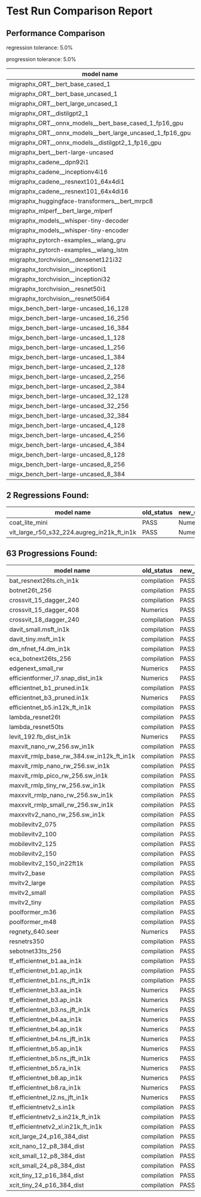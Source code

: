 # Test Run Comparison Report

## Performance Comparison

regression tolerance: 5.0%

progression tolerance: 5.0%

|model name|exit_status|analysis|old_time_ms|new_time_ms|change_ms|percent_change|
|---|---|---|---|---|---|---|
|migraphx_ORT__bert_base_cased_1|PASS|progression|286.6985|253.3962|-33.3023|-11.62%|
|migraphx_ORT__bert_base_uncased_1|PASS|within tol|120.635|121.0841|0.4492|0.37%|
|migraphx_ORT__bert_large_uncased_1|PASS|within tol|501.2147|500.9224|-0.2923|-0.06%|
|migraphx_ORT__distilgpt2_1|PASS|within tol|53.343|54.0602|0.7172|1.34%|
|migraphx_ORT__onnx_models__bert_base_cased_1_fp16_gpu|Numerics|within tol|63.2358|63.1694|-0.0663|-0.1%|
|migraphx_ORT__onnx_models__bert_large_uncased_1_fp16_gpu|Numerics|within tol|295.9212|297.3556|1.4343|0.48%|
|migraphx_ORT__onnx_models__distilgpt2_1_fp16_gpu|Numerics|regression|32.0776|46.6328|14.5552|45.37%|
|migraphx_bert__bert-large-uncased|PASS|progression|66.7325|40.8976|-25.8349|-38.71%|
|migraphx_cadene__dpn92i1|Numerics|within tol|42.4586|42.4584|-0.0003|-0.0%|
|migraphx_cadene__inceptionv4i16|PASS|within tol|149.3747|150.0442|0.6695|0.45%|
|migraphx_cadene__resnext101_64x4di1|Numerics|within tol|114.3798|116.2541|1.8744|1.64%|
|migraphx_cadene__resnext101_64x4di16|Numerics|within tol|370.0614|370.6191|0.5577|0.15%|
|migraphx_huggingface-transformers__bert_mrpc8|PASS|within tol|7.3855|7.389|0.0035|0.05%|
|migraphx_mlperf__bert_large_mlperf|Numerics|within tol|25.21|25.1238|-0.0861|-0.34%|
|migraphx_models__whisper-tiny-decoder|PASS|within tol|35.43|34.5883|-0.8417|-2.38%|
|migraphx_models__whisper-tiny-encoder|Numerics|within tol|143.5233|148.2722|4.7488|3.31%|
|migraphx_pytorch-examples__wlang_gru|PASS|regression|15.1853|16.455|1.2696|8.36%|
|migraphx_pytorch-examples__wlang_lstm|PASS|progression|7.4613|5.5156|-1.9457|-26.08%|
|migraphx_torchvision__densenet121i32|Numerics|within tol|76.3776|77.0232|0.6456|0.85%|
|migraphx_torchvision__inceptioni1|PASS|within tol|39.6866|41.0244|1.3378|3.37%|
|migraphx_torchvision__inceptioni32|PASS|within tol|100.2244|100.6982|0.4738|0.47%|
|migraphx_torchvision__resnet50i1|Numerics|within tol|11.3341|11.319|-0.0151|-0.13%|
|migraphx_torchvision__resnet50i64|Numerics|within tol|193.499|194.9108|1.4117|0.73%|
|migx_bench_bert-large-uncased_16_128|PASS|within tol|36.644|36.8104|0.1665|0.45%|
|migx_bench_bert-large-uncased_16_256|PASS|regression|60.2837|117.2455|56.9618|94.49%|
|migx_bench_bert-large-uncased_16_384|Numerics|regression|82.044|149.6298|67.5858|82.38%|
|migx_bench_bert-large-uncased_1_128|PASS|regression|13.0578|25.1611|12.1033|92.69%|
|migx_bench_bert-large-uncased_1_256|PASS|regression|13.3042|56.7249|43.4207|326.37%|
|migx_bench_bert-large-uncased_1_384|PASS|regression|19.4978|32.7468|13.2489|67.95%|
|migx_bench_bert-large-uncased_2_128|PASS|regression|12.6432|58.9901|46.3468|366.57%|
|migx_bench_bert-large-uncased_2_256|PASS|within tol|13.2924|13.2481|-0.0442|-0.33%|
|migx_bench_bert-large-uncased_2_384|PASS|within tol|21.9212|21.9044|-0.0169|-0.08%|
|migx_bench_bert-large-uncased_32_128|PASS|within tol|73.3561|72.8821|-0.474|-0.65%|
|migx_bench_bert-large-uncased_32_256|PASS|within tol|115.13|114.9791|-0.1509|-0.13%|
|migx_bench_bert-large-uncased_32_384|Numerics|within tol|165.0034|164.5424|-0.461|-0.28%|
|migx_bench_bert-large-uncased_4_128|PASS|within tol|14.4397|14.4325|-0.0072|-0.05%|
|migx_bench_bert-large-uncased_4_256|PASS|within tol|18.2393|18.2287|-0.0106|-0.06%|
|migx_bench_bert-large-uncased_4_384|PASS|progression|163.6106|44.8896|-118.721|-72.56%|
|migx_bench_bert-large-uncased_8_128|PASS|within tol|20.7941|20.7518|-0.0423|-0.2%|
|migx_bench_bert-large-uncased_8_256|PASS|within tol|30.7148|30.4996|-0.2152|-0.7%|
|migx_bench_bert-large-uncased_8_384|PASS|within tol|44.9143|44.8605|-0.0538|-0.12%|

## 2 Regressions Found:

|model name|old_status|new_status|
|---|---|---|
|coat_lite_mini|PASS|Numerics|
|vit_large_r50_s32_224.augreg_in21k_ft_in1k|PASS|Numerics|

## 63 Progressions Found:

|model name|old_status|new_status|
|---|---|---|
|bat_resnext26ts.ch_in1k|compilation|PASS|
|botnet26t_256|compilation|PASS|
|crossvit_15_dagger_240|compilation|PASS|
|crossvit_15_dagger_408|Numerics|PASS|
|crossvit_18_dagger_240|compilation|PASS|
|davit_small.msft_in1k|compilation|PASS|
|davit_tiny.msft_in1k|compilation|PASS|
|dm_nfnet_f4.dm_in1k|compilation|PASS|
|eca_botnext26ts_256|compilation|PASS|
|edgenext_small_rw|Numerics|PASS|
|efficientformer_l7.snap_dist_in1k|Numerics|PASS|
|efficientnet_b1_pruned.in1k|compilation|PASS|
|efficientnet_b3_pruned.in1k|Numerics|PASS|
|efficientnet_b5.in12k_ft_in1k|compilation|PASS|
|lambda_resnet26t|compilation|PASS|
|lambda_resnet50ts|compilation|PASS|
|levit_192.fb_dist_in1k|Numerics|PASS|
|maxvit_nano_rw_256.sw_in1k|compilation|PASS|
|maxvit_rmlp_base_rw_384.sw_in12k_ft_in1k|compilation|PASS|
|maxvit_rmlp_nano_rw_256.sw_in1k|compilation|PASS|
|maxvit_rmlp_pico_rw_256.sw_in1k|compilation|PASS|
|maxvit_rmlp_tiny_rw_256.sw_in1k|compilation|PASS|
|maxxvit_rmlp_nano_rw_256.sw_in1k|compilation|PASS|
|maxxvit_rmlp_small_rw_256.sw_in1k|compilation|PASS|
|maxxvitv2_nano_rw_256.sw_in1k|compilation|PASS|
|mobilevitv2_075|compilation|PASS|
|mobilevitv2_100|compilation|PASS|
|mobilevitv2_125|compilation|PASS|
|mobilevitv2_150|compilation|PASS|
|mobilevitv2_150_in22ft1k|compilation|PASS|
|mvitv2_base|compilation|PASS|
|mvitv2_large|compilation|PASS|
|mvitv2_small|compilation|PASS|
|mvitv2_tiny|compilation|PASS|
|poolformer_m36|compilation|PASS|
|poolformer_m48|compilation|PASS|
|regnety_640.seer|Numerics|PASS|
|resnetrs350|compilation|PASS|
|sebotnet33ts_256|compilation|PASS|
|tf_efficientnet_b1.aa_in1k|compilation|PASS|
|tf_efficientnet_b1.ap_in1k|compilation|PASS|
|tf_efficientnet_b1.ns_jft_in1k|compilation|PASS|
|tf_efficientnet_b3.aa_in1k|Numerics|PASS|
|tf_efficientnet_b3.ap_in1k|Numerics|PASS|
|tf_efficientnet_b3.ns_jft_in1k|Numerics|PASS|
|tf_efficientnet_b4.aa_in1k|Numerics|PASS|
|tf_efficientnet_b4.ap_in1k|Numerics|PASS|
|tf_efficientnet_b4.ns_jft_in1k|Numerics|PASS|
|tf_efficientnet_b5.ap_in1k|Numerics|PASS|
|tf_efficientnet_b5.ns_jft_in1k|Numerics|PASS|
|tf_efficientnet_b5.ra_in1k|Numerics|PASS|
|tf_efficientnet_b8.ap_in1k|Numerics|PASS|
|tf_efficientnet_b8.ra_in1k|Numerics|PASS|
|tf_efficientnet_l2.ns_jft_in1k|Numerics|PASS|
|tf_efficientnetv2_s.in1k|compilation|PASS|
|tf_efficientnetv2_s.in21k_ft_in1k|compilation|PASS|
|tf_efficientnetv2_xl.in21k_ft_in1k|compilation|PASS|
|xcit_large_24_p16_384_dist|compilation|PASS|
|xcit_nano_12_p8_384_dist|compilation|PASS|
|xcit_small_12_p8_384_dist|compilation|PASS|
|xcit_small_24_p8_384_dist|compilation|PASS|
|xcit_tiny_12_p16_384_dist|compilation|PASS|
|xcit_tiny_24_p16_384_dist|compilation|PASS|

